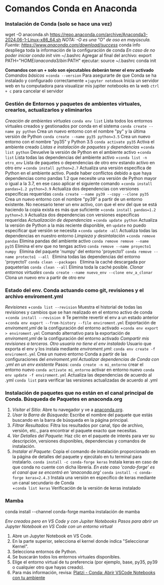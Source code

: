 # Comandos Conda en Anaconda
### Instalación de Conda (solo se hace una vez)
wget -O anaconda.sh https://repo.anaconda.com/archive/Anaconda3-2024.06-1-Linux-x86_64.sh _NOTA: -O es una "O" de oso en mayúscula._ _Fuente: https://www.anaconda.com/download/success_
conda info      despliega toda la información de la configuración de conda
_En caso de no poder iniciar conda init_
    vim ~/.bashrc
    Agregar al final del archivo:
    export PATH="$HOME/anaconda3/bin:$PATH"
    ejecutar:
    source ~/.bashrc
    conda init

**Comandos con un + solo son ejecutables deberán tener el env activado**
_Comandos básicos_ 
+`conda --version`		Para asegurarte de que Conda se ha instalado y configurado correctamente
+`jupyter notebook`       Inicia un servidor web en tu computadora para visualizar mis jupiter notebooks en la web
`ctrl + c` para cancelar el servidor

### Gestión de Entornos y paquetes de ambientes virtuales, crearlos, actualizarlos y eliminarlos    
_Creación de ambientes virtuales_
`conda env list` 		                    Lista todos los entornos virtuales creados y gestionados por conda en el sistema
`conda create --name py python`			    Crea un nuevo entorno con el nombre "py" y la última versión de Python
`conda create --name py35 python=3.5`		Crea un nuevo entorno con el nombre "py35" y Python 3.5
`conda activate py35`                       Activa el ambiente creado
_Listas e instalación de paquetes y dependencias_
+`conda list python`				        Devuelve la versión de Python en el ambiente activo
+`conda list`				                Lista todas las dependencias del ambiente activo
+`conda list -n otro_env`                   Lista de paquetes o dependencias de otro env estando activo en otro env
+`conda install python=2.7`			        Actualiza una versión específica de Python en el ambiente activo. Puede haber conflictos debido a que haya dependencias como pandas 1.2 que necesite una versión de Python mayor o igual a la 3.7, en ese caso aplicar el siguiente comando
+`conda install pandas=1.2 python=3.9`		Actualiza dos dependencias con versiones específicas requeridas
`conda create --name py39 --copy --clone py35`	Crea un nuevo entorno con el nombre "py39" a partir de un entorno existente. No necesario tener un env activo, con que el env del que se está haciendo la copia exista es más que suficiente
+`conda install pandas=1.2 python=3.9`		Actualiza dos dependencias con versiones específicas requeridas
_Actualización de dependencias_
+`conda update python`				        Actualiza la versión de Python a la más reciente disponible, en `update` no puedo especificar qué versión se necesita
+`conda update -all`				        Actualiza todas las dependencias en nuestro entorno
_Limpieza y desintalación_
+`conda remove pandas`                      Elimina pandas del ambiente activo
`conda remove remove --name py35`           Elimina el env que no tengas activo
`conda remove --name proyecto1 numpy `      Elimina del paquete 'numpy' del entorno 'proyecto1'
`conda remove --name protecto1 --all `      Elimina todas las dependencias del entorno 'proyecto1'
`conda clean --packages `                   Elimina la caché descargada por paqueterías
`conda clean --all`                         Elimina toda la caché posible.
_Clonar entornos virtuales_
`conda create --name nuevo_env --clone env_a_clonar`                         Clona un nuevo env a partir de otro env

### Estado del env. Conda actuando como git, revisiones y el archivo enviroment.yml
_Revisiones_
+`conda list --revision`            Muestra el historial de todas las revisiones y cambios que se han realizado en el entorno activo de conda
+`conda install --revision 0`       Te permite revertir el env a un estado anterior
+`conda env export --from-history --file enviroment.yml`  Exportación de *enviroment.yml* de la configuración del entorno activado
+`conda env export > enviroment.yml`  Comando alternativo para la exportación de *enviroment.yml* de la configuración del entorno activado
_Compartir mis revisiones a terceros. Otro usuario no tiene el env instalado_
Usuario que exporta el env y los instala mediante *enviroment.yml*:
`conda env create -f enviroment.yml` Crea un nuevo entorno Conda a partir de las configuraciones del *enviroment.yml*
_Actualizar dependencias de Conda con .yml en un env existente_
Pasos:
`conda create -n mi_entorno`         crear el entorno nuevo
`conda activate mi_entorno`          activar en entorno nuevo
`conda env update -f enviroment.yml` Actualiza las dependencias de acuerdo al .yml
`conda list`                         para verificar las versiones actualizadas de acuerdo al .yml


### Instalación de paquetes que no están en el canal principal de Conda. Búsqueda de Paquetes en anaconda.org
1. *Visitar el Sitio*: Abre tu navegador y ve a [anaconda.org](https://anaconda.org).
2. *Usar la Barra de Búsqueda*: Escribe el nombre del paquete que estás buscando en la barra de búsqueda en la página principal.
3. *Filtrar Resultados*: Filtra los resultados por canal, tipo de archivo, versión, etc., para encontrar el paquete exacto que necesitas.
4. *Ver Detalles del Paquete*: Haz clic en el paquete de interés para ver su descripción, versiones disponibles, dependencias y comandos de instalación.
5. *Instalar el Paquete*: Copia el comando de instalación proporcionado en la página de detalles del paquete y ejecútalo en tu terminal para instalarlo.
`conda install -c conda-forge keras`        Instala keras en caso de que conda no cuente con dicha librería. _En este caso 'conda-forge' es el canal que se encontró en 'anaconda.org'_
`conda install -c conda-forge keras=2.4.3`  Instala una versión en específico de keras mediante un canal secundario de Conda       
+`conda list keras`				            Verificación de la versión de keras instalado

### Mamba
conda install --channel conda-forge mamba   instalación de mamba

_Env creados pero en VS Code y con Jupiter Notebooks_
_Pasos para abrir un Jupyter Notebook en VS Code con un entorno virtual_
1. Abre un Jupyter Notebook en VS Code.
2. En la parte superior, selecciona el kernel donde indica "Seleccionar Kernel".
3. Selecciona entornos de Python.
4. Se buscarán todos los entornos virtuales disponibles.
5. Elige el entorno virtual de tu preferencia (por ejemplo, base, py35, py39 o cualquier otro que hayas creado).
6. Para más información, revisa: [Platzi - Conda: Abrir VSCode Notebooks con tu ambiente](https://platzi.com/home/clases/2434-jupyter-notebook/40396-conda-abrir-vscode-notebooks-con-tu-ambiente/)

